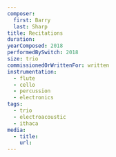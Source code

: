 ```yaml
---
composer:
  first: Barry
  last: Sharp
title: Recitations
duration:
yearComposed: 2018
performedBySwitch: 2018
size: trio
commissionedOrWrittenFor: written
instrumentation:
  - flute
  - cello
  - percussion
  - electronics
tags:
  - trio
  - electroacoustic
  - ithaca
media:
  - title:
    url:
---
```

